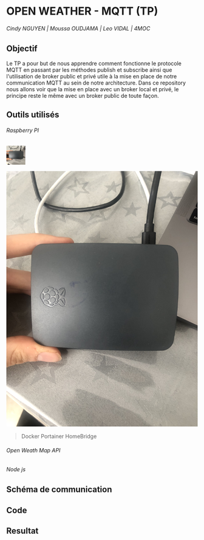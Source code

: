 # OPEN WEATHER - MQTT (TP)
###### Cindy NGUYEN | Moussa OUDJAMA | Leo VIDAL | 4MOC

## Objectif 

Le TP a pour but de nous apprendre comment fonctionne le protocole MQTT en passant par les méthodes publish et subscribe ainsi que l'utilisation de broker public et privé utile à la mise en place de notre communication MQTT au sein de notre architecture. Dans ce repository nous allons voir que la mise en place avec un broker local et privé, le principe reste le même avec un broker public de toute façon.

## Outils utilisés 

###### Raspberry PI

<img src="https://github.com/MoussaOudj/OpenWeatherMapTP/blob/master/readme_ressources/Raspberry.jpg" width="50" height="50">

![Image of Raspberry](https://github.com/MoussaOudj/OpenWeatherMapTP/blob/master/readme_ressources/Raspberry.jpg)




> Docker
> Portainer
> HomeBridge

###### Open Weath Map API

###### Node js

## Schéma de communication

## Code

## Resultat
